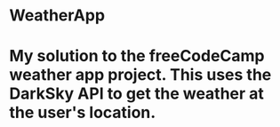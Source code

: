 # WeatherApp

# My solution to the freeCodeCamp weather app project. This uses the DarkSky API to get the weather at the user's location.
